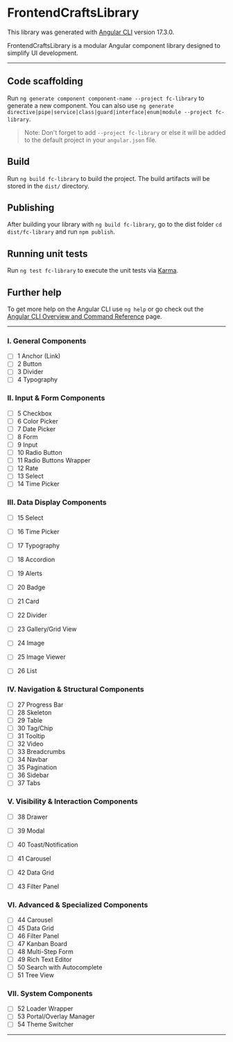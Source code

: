 # FrontendCraftsLibrary

This library was generated with [Angular CLI](https://github.com/angular/angular-cli) version 17.3.0.

FrontendCraftsLibrary is a modular Angular component library designed to simplify UI development.

---


## Code scaffolding

Run `ng generate component component-name --project fc-library` to generate a new component. You can also use `ng generate directive|pipe|service|class|guard|interface|enum|module --project fc-library`.
> Note: Don't forget to add `--project fc-library` or else it will be added to the default project in your `angular.json` file. 

## Build

Run `ng build fc-library` to build the project. The build artifacts will be stored in the `dist/` directory.

## Publishing

After building your library with `ng build fc-library`, go to the dist folder `cd dist/fc-library` and run `npm publish`.

## Running unit tests

Run `ng test fc-library` to execute the unit tests via [Karma](https://karma-runner.github.io).

## Further help

To get more help on the Angular CLI use `ng help` or go check out the [Angular CLI Overview and Command Reference](https://angular.io/cli) page.

---

### I. General Components
- [ ] 1 Anchor (Link)
- [ ] 2 Button
- [ ] 3 Divider
- [ ] 4 Typography

### II. Input & Form Components
- [ ] 5 Checkbox
- [ ] 6 Color Picker
- [ ] 7 Date Picker
- [ ] 8 Form
- [ ] 9 Input
- [ ] 10 Radio Button
- [ ] 11 Radio Buttons Wrapper
- [ ] 12 Rate
- [ ] 13 Select
- [ ] 14 Time Picker

### III. Data Display Components
- [ ] 15 Select
- [ ] 16 Time Picker
- [ ] 17 Typography
- [ ] 18 Accordion
- [ ] 19 Alerts
- [ ] 20 Badge
- [ ] 21 Card
- [ ] 22 Divider
- [ ] 23 Gallery/Grid View
- [ ] 24 Image
- [ ] 25 Image Viewer
- [ ] 26 List


### IV. Navigation & Structural Components
- [ ] 27 Progress Bar
- [ ] 28 Skeleton
- [ ] 29 Table
- [ ] 30 Tag/Chip
- [ ] 31 Tooltip
- [ ] 32 Video
- [ ] 33 Breadcrumbs
- [ ] 34 Navbar
- [ ] 35 Pagination
- [ ] 36 Sidebar
- [ ] 37 Tabs

### V. Visibility & Interaction Components
- [ ] 38 Drawer
- [ ] 39 Modal
- [ ] 40 Toast/Notification
- [ ] 41 Carousel
- [ ] 42 Data Grid
- [ ] 43 Filter Panel


### VI. Advanced & Specialized Components
- [ ]	44 Carousel
- [ ]	45 Data Grid
- [ ]	46 Filter Panel
- [ ]	47 Kanban Board
- [ ]	48 Multi-Step Form
- [ ]	49 Rich Text Editor
- [ ]	50 Search with Autocomplete
- [ ]	51 Tree View

### VII. System Components
- [ ] 52 Loader Wrapper
- [ ] 53 Portal/Overlay Manager
- [ ] 54 Theme Switcher

---
